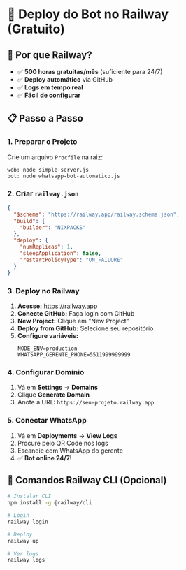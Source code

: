 # 🚀 Deploy do Bot no Railway (Gratuito)

## 🎯 Por que Railway?
- ✅ **500 horas gratuitas/mês** (suficiente para 24/7)
- ✅ **Deploy automático** via GitHub
- ✅ **Logs em tempo real**
- ✅ **Fácil de configurar**

## 📋 Passo a Passo

### **1. Preparar o Projeto**
Crie um arquivo `Procfile` na raiz:
```
web: node simple-server.js
bot: node whatsapp-bot-automatico.js
```

### **2. Criar `railway.json`**
```json
{
  "$schema": "https://railway.app/railway.schema.json",
  "build": {
    "builder": "NIXPACKS"
  },
  "deploy": {
    "numReplicas": 1,
    "sleepApplication": false,
    "restartPolicyType": "ON_FAILURE"
  }
}
```

### **3. Deploy no Railway**

1. **Acesse:** https://railway.app
2. **Conecte GitHub:** Faça login com GitHub
3. **New Project:** Clique em "New Project"
4. **Deploy from GitHub:** Selecione seu repositório
5. **Configure variáveis:**
   ```
   NODE_ENV=production
   WHATSAPP_GERENTE_PHONE=5511999999999
   ```

### **4. Configurar Domínio**
1. Vá em **Settings** → **Domains**
2. Clique **Generate Domain**
3. Anote a URL: `https://seu-projeto.railway.app`

### **5. Conectar WhatsApp**
1. Vá em **Deployments** → **View Logs**
2. Procure pelo QR Code nos logs
3. Escaneie com WhatsApp do gerente
4. ✅ **Bot online 24/7!**

## 🔧 Comandos Railway CLI (Opcional)
```bash
# Instalar CLI
npm install -g @railway/cli

# Login
railway login

# Deploy
railway up

# Ver logs
railway logs
```